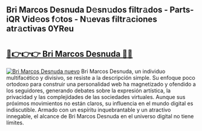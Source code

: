 ## Bri Marcos Desnuda D𝚎sn𝚞dos filtr𝚊dos - Parts-iQR Vid𝚎os f𝚘tos - N𝚞evas filtr𝚊ciones atr𝚊ctivas 0YReu

# <h2><a href="http://mb8weg.tromn.icu/?c=Bri+Marcos+Desnuda">🔗👉👉👉 Bri Marcos Desnuda 🔗🔗</a></h2>

[![Bri Marcos Desnuda nuevo](https://i.imgur.com/pEAQMta.gif)](http://mb8weg.tromn.icu/?c=Bri+Marcos+Desnuda)
Bri Marcos Desnuda, un individuo multifacético y divisivo, se resiste a la descripción simple. Su enfoque poco ortodoxo para construir una personalidad web ha magnetizado y ofendido a los seguidores, generando debates sobre la expresión artística, la privacidad y las complejidades de las sociedades virtuales. Aunque sus próximos movimientos no están claros, su influencia en el mundo digital es indiscutible. Armado con un espíritu inquebrantable y un atractivo innegable, el alcance de Bri Marcos Desnuda en el universo digital no tiene límites.
